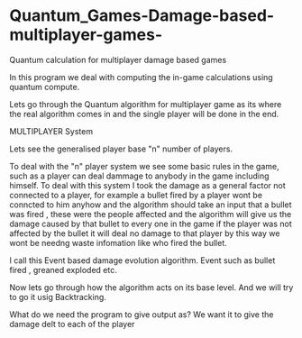 # Quantum_Games-Damage-based-multiplayer-games-
Quantum calculation for multiplayer damage based games



In this program we deal with computing the in-game calculations using quantum compute.

Lets go through the Quantum algorithm for multiplayer game as its where the real algorithm comes in and the single player will be done in the end.


MULTIPLAYER System 

Lets see the generalised player base "n" number of players.

To deal with the "n" player system we see some basic rules in the game, such as a player can deal dammage to anybody in the game including himself. To deal with this system I took the damage as a general factor not connected to a player, for example a bullet fired by a player wont be conncted to him anyhow and the algorithm should take an input that a bullet was fired , these were the  people affected and the algorithm will give us the damage caused by that bullet to every one in the game if the player was not affected by the bullet it will deal no damage to that player by this way we wont be needng waste infomation like who fired the bullet.

I call this Event based damage evolution algorithm. Event such as bullet fired , greaned exploded etc.

Now lets go through how the algorithm acts on its base level. And we will try to go it usig Backtracking.

What do we need the program to give output as? We want it to give the damage delt to each of the player 
